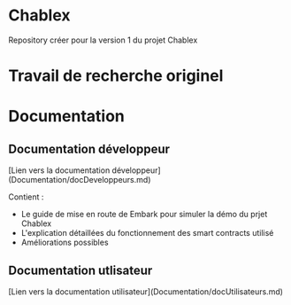 # Chablex
Repository créer pour la version 1 du projet Chablex



<h1>Travail de recherche originel</h1>

<h1>Documentation</h1>
<h2>Documentation développeur</h2>
[Lien vers la documentation développeur](Documentation/docDeveloppeurs.md)

Contient :

- Le guide de mise en route de Embark pour simuler la démo du prjet Chablex
- L'explication détaillées du fonctionnement des smart contracts utilisé
- Améliorations possibles 

<h2>Documentation utlisateur</h2>
[Lien vers la documentation utilisateur](Documentation/docUtilisateurs.md)

